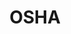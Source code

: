 ---
title: OSHA
crosslinks:
- WTF
- xkcd
- pics
- watchpeopledie
- funny
- gifs
- mildlyinteresting
- Justrolledintotheshop
- CrappyDesign
- IAmA
- AskReddit
- theydidthemath
- nocontext
- zeronet
- todayilearned
- tifu
- explainlikeimfive
- SweatyPalms
- ANormalDayInRussia
- argentina
---